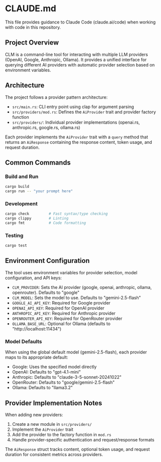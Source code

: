 # CLAUDE.md

This file provides guidance to Claude Code (claude.ai/code) when working with code in this repository.

## Project Overview

CLM is a command-line tool for interacting with multiple LLM providers (OpenAI, Google, Anthropic, Ollama). It provides a unified interface for querying different AI providers with automatic provider selection based on environment variables.

## Architecture

The project follows a provider pattern architecture:

- `src/main.rs`: CLI entry point using clap for argument parsing
- `src/providers/mod.rs`: Defines the `AiProvider` trait and provider factory function
- `src/providers/`: Individual provider implementations (openai.rs, anthropic.rs, google.rs, ollama.rs)

Each provider implements the `AiProvider` trait with a `query` method that returns an `AiResponse` containing the response content, token usage, and request duration.

## Common Commands

### Build and Run
```bash
cargo build
cargo run -- "your prompt here"
```

### Development
```bash
cargo check         # Fast syntax/type checking
cargo clippy        # Linting
cargo fmt           # Code formatting
```

### Testing
```bash
cargo test
```

## Environment Configuration

The tool uses environment variables for provider selection, model configuration, and API keys:

- `CLM_PROVIDER`: Sets the AI provider (google, openai, anthropic, ollama, openrouter). Defaults to "google"
- `CLM_MODEL`: Sets the model to use. Defaults to "gemini-2.5-flash"
- `GOOGLE_AI_API_KEY`: Required for Google provider
- `OPENAI_API_KEY`: Required for OpenAI provider
- `ANTHROPIC_API_KEY`: Required for Anthropic provider
- `OPENROUTER_API_KEY`: Required for OpenRouter provider
- `OLLAMA_BASE_URL`: Optional for Ollama (defaults to "http://localhost:11434")

### Model Defaults
When using the global default model (gemini-2.5-flash), each provider maps to its appropriate default:
- Google: Uses the specified model directly
- OpenAI: Defaults to "gpt-4.1-mini"
- Anthropic: Defaults to "claude-3-5-sonnet-20241022"
- OpenRouter: Defaults to "google/gemini-2.5-flash"
- Ollama: Defaults to "llama3.2"

## Provider Implementation Notes

When adding new providers:
1. Create a new module in `src/providers/`
2. Implement the `AiProvider` trait
3. Add the provider to the factory function in `mod.rs`
4. Handle provider-specific authentication and request/response formats

The `AiResponse` struct tracks content, optional token usage, and request duration for consistent metrics across providers.